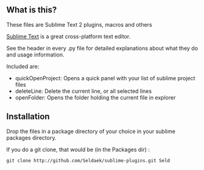 What is this?
-------------

These files are Sublime Text 2 plugins, macros and others

<a href="http://www.sublimetext.com/">Sublime Text</a> is a great cross-platform text editor.

See the header in every .py file for detailed explanations about what they do and usage information.

Included are:

- quickOpenProject: Opens a quick panel with your list of sublime project files
- deleteLine: Delete the current line, or all selected lines
- openFolder: Opens the folder holding the current file in explorer

Installation
------------

Drop the files in a package directory of your choice in your sublime packages directory.

If you do a git clone, that would be (in the Packages dir) :

    git clone http://github.com/Seldaek/sublime-plugins.git Seld
